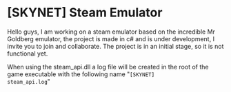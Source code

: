 # [SKYNET] Steam Emulator
Hello guys, I am working on a steam emulator based on the incredible Mr Goldberg emulator, the project is made in c# and is under development, I invite you to join and collaborate. The project is in an initial stage, so it is not functional yet.

When using the steam_api.dll a log file will be created in the root of the game executable with the following name "<code>[SKYNET] steam_api.log</code>"

